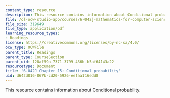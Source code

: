 ```yaml
---
content_type: resource
description: This resource contains information about Conditional probability.
file: /ol-ocw-studio-app/courses/6-042j-mathematics-for-computer-science-fall-2010/d642d816867bcd205926eefaa116edd8_MIT6_042JF10_chap15.pdf
file_size: 319649
file_type: application/pdf
learning_resource_types:
- Readings
license: https://creativecommons.org/licenses/by-nc-sa/4.0/
ocw_type: OCWFile
parent_title: Readings
parent_type: CourseSection
parent_uid: 128af59a-7371-3799-436b-b5af64143a22
resourcetype: Document
title: '6.042J Chapter 15: Conditional probability'
uid: d642d816-867b-cd20-5926-eefaa116edd8
---
```

This resource contains information about Conditional probability.